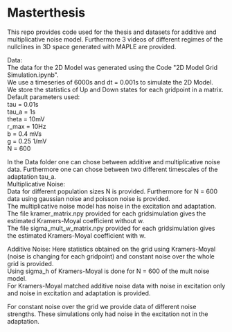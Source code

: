 # Masterthesis
This repo provides code used for the thesis and datasets for additive and multiplicative noise model. Furthermore 3 videos of different regimes of the nullclines in 3D space generated with MAPLE are provided.

Data:\
The data for the 2D Model was generated using the Code "2D Model Grid Simulation.ipynb".\
We use a timeseries of 6000s and dt = 0.001s to simulate the 2D Model. \
We store the statistics of Up and Down states for each gridpoint in a matrix. \
Default parameters used:\
tau = 0.01s\
tau_a = 1s\
theta = 10mV\
r_max = 10Hz\
b = 0.4 mVs\
g = 0.25 1/mV \
N = 600

In the Data folder one can chose between additive and multiplicative noise data. Furthermore one can chose between two different timescales of the adaptation tau_a.\
Multiplicative Noise:\
Data for different population sizes N is provided. Furthermore for N = 600 data using gaussian noise and poisson noise is provided.\
The multiplicative noise model has noise in the excitation and adaptation.\
The file kramer_matrix.npy provided for each gridsimulation gives the estimated Kramers-Moyal coefficient without w.\
The file sigma_mult_w_matrix.npy provided for each gridsimulation gives the estimated Kramers-Moyal coefficient with w.

Additive Noise:
Here statistics obtained on the grid using Kramers-Moyal (noise is changing for each gridpoint) and constant noise over the whole grid is provided.\
Using sigma_h of Kramers-Moyal is done for N = 600 of the mult noise model.\
For Kramers-Moyal matched additive noise data with noise in excitation only and noise in excitation and adaptation is provided.

For constant noise over the grid we provide data of different noise strengths. These simulations only had noise in the excitation not in the adaptation.
